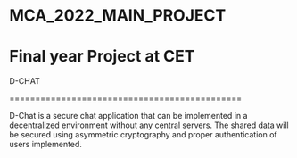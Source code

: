 # MCA_2022_MAIN_PROJECT
Final year Project at CET
=============================================

D-CHAT

=============================================

D-Chat is a secure chat application that can be implemented in a decentralized environment without any central servers. The shared data will be secured using asymmetric cryptography and proper authentication of users  implemented.

